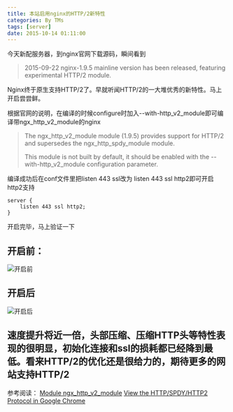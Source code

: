 ```yaml
---
title: 本站启用nginx的HTTP/2新特性
categories: By TMs
tags: [server]
date: 2015-10-14 01:11:00
---
```


今天新配服务器，到nginx官网下载源码，瞬间看到

> 2015-09-22	 nginx-1.9.5 mainline version has been released, featuring experimental HTTP/2 module.

Nginx终于原生支持HTTP/2了。早就听闻HTTP/2的一大堆优秀的新特性。马上开启尝尝鲜。

根据官网的说明，在编译的时候configure时加入--with-http_v2_module即可编译带ngx_http_v2_module的nginx
> The ngx_http_v2_module module (1.9.5) provides support for HTTP/2 and
> supersedes the ngx_http_spdy_module module.
> 
> This module is not built by default, it should be enabled with the
> --with-http_v2_module configuration parameter.

编译成功后在conf文件里把listen 443 ssl改为 listen 443 ssl http2即可开启http2支持

    server {
        listen 443 ssl http2;
    }

开启完毕，马上验证一下

## 开启前：
![开启前][1]

## 开启后
![开启后][2]

## 速度提升将近一倍，头部压缩、压缩HTTP头等特性表现的很明显，初始化连接和ssl的损耗都已经降到最低。看来HTTP/2的优化还是很给力的，期待更多的网站支持HTTP/2

参考阅读：
[Module ngx_http_v2_module][3]
[View the HTTP/SPDY/HTTP2 Protocol in Google Chrome][4]


  [1]: https://cdn.tms.qnxg.net/article/20181026/imgs/1.png
  [2]: https://cdn.tms.qnxg.net/article/20181026/imgs/2.png
  [3]: http://nginx.org/en/docs/http/ngx_http_v2_module.html
  [4]: https://ma.ttias.be/view-http-spdy-http2-protocol-google-chrome/
